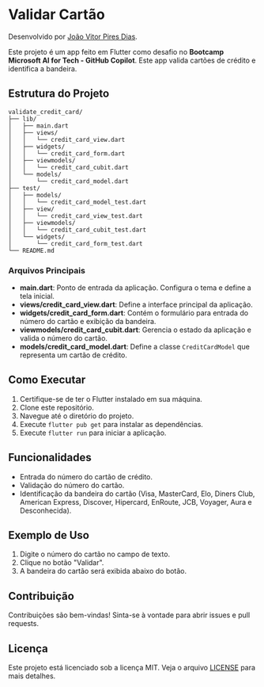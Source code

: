 # Validar Cartão

Desenvolvido por [João Vitor Pires Dias](mailto:joaovitorpd@gmail.com).

Este projeto é um app feito em Flutter como desafio no **Bootcamp Microsoft AI for Tech - GitHub Copilot**. Este app valida cartões de crédito e identifica a bandeira.

## Estrutura do Projeto

```plaintext
validate_credit_card/
├── lib/
│   ├── main.dart
│   ├── views/
│   │   └── credit_card_view.dart
│   ├── widgets/
│   │   └── credit_card_form.dart
│   ├── viewmodels/
│   │   └── credit_card_cubit.dart
│   └── models/
│       └── credit_card_model.dart
├── test/
│   ├── models/
│   │   └── credit_card_model_test.dart
│   ├── view/
│   │   └── credit_card_view_test.dart
│   ├── viewmodels/
│   │   └── credit_card_cubit_test.dart
│   └── widgets/
│       └── credit_card_form_test.dart
└── README.md
```

### Arquivos Principais

- **main.dart**: Ponto de entrada da aplicação. Configura o tema e define a tela inicial.
- **views/credit_card_view.dart**: Define a interface principal da aplicação.
- **widgets/credit_card_form.dart**: Contém o formulário para entrada do número do cartão e exibição da bandeira.
- **viewmodels/credit_card_cubit.dart**: Gerencia o estado da aplicação e valida o número do cartão.
- **models/credit_card_model.dart**: Define a classe `CreditCardModel` que representa um cartão de crédito.

## Como Executar

1. Certifique-se de ter o Flutter instalado em sua máquina.
2. Clone este repositório.
3. Navegue até o diretório do projeto.
4. Execute `flutter pub get` para instalar as dependências.
5. Execute `flutter run` para iniciar a aplicação.

## Funcionalidades

- Entrada do número do cartão de crédito.
- Validação do número do cartão.
- Identificação da bandeira do cartão (Visa, MasterCard, Elo, Diners Club, American Express, Discover, Hipercard, EnRoute, JCB, Voyager, Aura e Desconhecida).

## Exemplo de Uso

1. Digite o número do cartão no campo de texto.
2. Clique no botão "Validar".
3. A bandeira do cartão será exibida abaixo do botão.

## Contribuição

Contribuições são bem-vindas! Sinta-se à vontade para abrir issues e pull requests.

## Licença

Este projeto está licenciado sob a licença MIT. Veja o arquivo [LICENSE](LICENSE) para mais detalhes.
